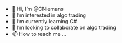 - 👋 Hi, I’m @CNiemans
- 👀 I’m interested in algo trading
- 🌱 I’m currently learning C# 
- 💞️ I’m looking to collaborate on algo trading 
- 📫 How to reach me ...

<!---
CNiemans/CNiemans is a ✨ special ✨ repository because its `README.md` (this file) appears on your GitHub profile.
You can click the Preview link to take a look at your changes.
--->
